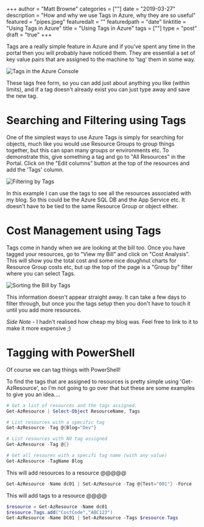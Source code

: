 +++
author = "Matt Browne"
categories = [""]
date = "2019-03-27"
description = "How and why we use Tags in Azure, why they are so useful"
featured = "pipes.jpeg"
featuredalt = ""
featuredpath = "date"
linktitle = "Using Tags in Azure"
title = "Using Tags in Azure"
tags = [""]
type = "post"
draft = "true"
+++


Tags are a really simple feature in Azure and if you've spent any time in the portal then you will probably have noticed them.  They are essential a set of key value pairs that are assigned to the machine to 'tag' them in some way.

![Tags in the Azure Console](/img/2019/03/Tags01.jpg "What tags look like in the console")

These tags free form, so you can add just about anything you like (within limits), and if a tag doesn't already exist you can just type away and save the new tag.

# Searching and Filtering using Tags

One of the simplest ways to use Azure Tags is simply for searching for objects, much like you would use Resource Groups to group things together, but this can span many groups or environments etc.  To demonstrate this, give something a tag and go to "All Resources" in the Portal.  Click on the "Edit columns" button at the top of the resources and add the 'Tags' column.  

![Filtering by Tags](/img/2019/03/Tags02.jpg "We can filter All Resources using Tags")

In this example I can use the tags to see all the resources associated with my blog.  So this could be the Azure SQL DB and the App Service etc.  It doesn't have to be tied to the same Resource Group or object either.

# Cost Management using Tags

Tags come in handy when we are looking at the bill too.  Once you have tagged your resources, go to "View my Bill" and click on "Cost Analysis".  This will show you the total cost and some nice doughnut charts for Resource Group costs etc, but up the top of the page is a "Group by" filter where you can select Tags.

![Sorting the Bill by Tags](/img/2019/03/Tags02.jpg "We can filter the bill using Tags too!")

This information doesn't appear straight away.  It can take a few days to filter through, but once you the tags setup then you don't have to touch it until you add more resources.

*Side Note* - I hadn't realised how cheap my blog was.  Feel free to link to it to make it more expensive ;)

# Tagging with PowerShell

Of course we can tag things with PowerShell! 

To find the tags that are assigned to resources is pretty simple using 'Get-AzResource', so I'm not going to go over that but these are some examples to give you an idea....

```PowerShell
# Get a list of resources and the tags assigned.
Get-AzResource | Select-Object ResourceName, Tags

# List resources with a specific tag
Get-AzResource -Tag @{Blog="Dev"}

# List resources with NO tag assigned
Get-AzResource -Tag @{}

# Get all resoures with a specifi tag name (with any value)
Get-AzResource -TagName Blog
```

This will add resources to a resource @@@@@
```PowerShell
Get-AzResource -Name dc01 | Set-AzResource -Tag @{Test="001"} -Force
```

This will add tags to a resource @@@@
```Powershell
$resource = Get-AzResource -Name dc01
$resource.Tags.add("CostCode","ABC123") 
Get-AzResource -Name DC01 | Set-AzResource -Tags $resource.Tags  
```

